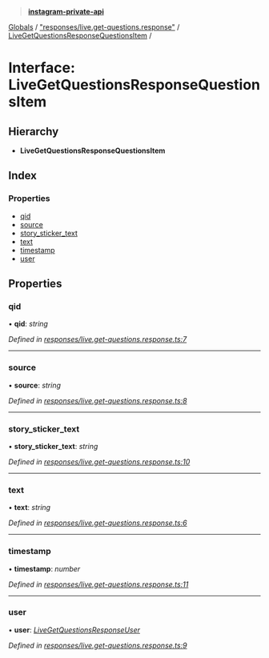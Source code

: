 > **[instagram-private-api](../README.md)**

[Globals](../README.md) / ["responses/live.get-questions.response"](../modules/_responses_live_get_questions_response_.md) / [LiveGetQuestionsResponseQuestionsItem](_responses_live_get_questions_response_.livegetquestionsresponsequestionsitem.md) /

# Interface: LiveGetQuestionsResponseQuestionsItem

## Hierarchy

* **LiveGetQuestionsResponseQuestionsItem**

## Index

### Properties

* [qid](_responses_live_get_questions_response_.livegetquestionsresponsequestionsitem.md#qid)
* [source](_responses_live_get_questions_response_.livegetquestionsresponsequestionsitem.md#source)
* [story_sticker_text](_responses_live_get_questions_response_.livegetquestionsresponsequestionsitem.md#story_sticker_text)
* [text](_responses_live_get_questions_response_.livegetquestionsresponsequestionsitem.md#text)
* [timestamp](_responses_live_get_questions_response_.livegetquestionsresponsequestionsitem.md#timestamp)
* [user](_responses_live_get_questions_response_.livegetquestionsresponsequestionsitem.md#user)

## Properties

###  qid

• **qid**: *string*

*Defined in [responses/live.get-questions.response.ts:7](https://github.com/dilame/instagram-private-api/blob/01eb399/src/responses/live.get-questions.response.ts#L7)*

___

###  source

• **source**: *string*

*Defined in [responses/live.get-questions.response.ts:8](https://github.com/dilame/instagram-private-api/blob/01eb399/src/responses/live.get-questions.response.ts#L8)*

___

###  story_sticker_text

• **story_sticker_text**: *string*

*Defined in [responses/live.get-questions.response.ts:10](https://github.com/dilame/instagram-private-api/blob/01eb399/src/responses/live.get-questions.response.ts#L10)*

___

###  text

• **text**: *string*

*Defined in [responses/live.get-questions.response.ts:6](https://github.com/dilame/instagram-private-api/blob/01eb399/src/responses/live.get-questions.response.ts#L6)*

___

###  timestamp

• **timestamp**: *number*

*Defined in [responses/live.get-questions.response.ts:11](https://github.com/dilame/instagram-private-api/blob/01eb399/src/responses/live.get-questions.response.ts#L11)*

___

###  user

• **user**: *[LiveGetQuestionsResponseUser](_responses_live_get_questions_response_.livegetquestionsresponseuser.md)*

*Defined in [responses/live.get-questions.response.ts:9](https://github.com/dilame/instagram-private-api/blob/01eb399/src/responses/live.get-questions.response.ts#L9)*